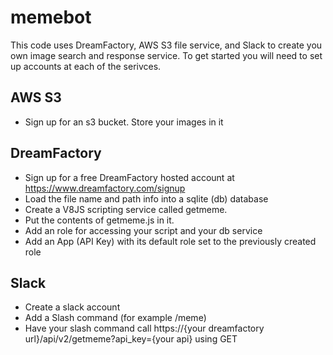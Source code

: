 # memebot
  This code uses DreamFactory, AWS S3 file service, and Slack to create you own image search and response service. To get started you will need to set up accounts at each of the serivces.

## AWS S3
  * Sign up for an s3 bucket. Store your images in it

## DreamFactory
  * Sign up for a free DreamFactory hosted account at https://www.dreamfactory.com/signup
  * Load the file name and path info into a sqlite (db) database
  * Create a V8JS scripting service called getmeme.
  * Put the contents of getmeme.js in it.
  * Add an role for accessing your script and your db service
  * Add an App (API Key) with its default role set to the previously created role

## Slack
  * Create a slack account
  * Add a Slash command (for example /meme)
  * Have your slash command call https://{your dreamfactory url}/api/v2/getmeme?api_key={your api} using GET
